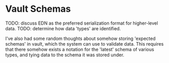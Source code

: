 # Vault Schemas

TODO: discuss EDN as the preferred serialization format for higher-level data.
TODO: determine how data 'types' are identified.

I've also had some random thoughts about somehow storing 'expected schemas' in
vault, which the system can use to validate data. This requires that there
somehow exists a notation for the 'latest' schema of various types, and tying
data to the schema it was stored under.

